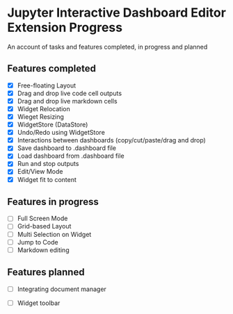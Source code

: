 # Jupyter Interactive Dashboard Editor Extension Progress
An account of tasks and features completed, in progress and planned

## Features completed
- [X] Free-floating Layout
- [X] Drag and drop live code cell outputs
- [X] Drag and drop live markdown cells
- [X] Widget Relocation
- [X] Wieget Resizing
- [X] WidgetStore (DataStore)
- [X] Undo/Redo using WidgetStore
- [X] Interactions between dashboards (copy/cut/paste/drag and drop)
- [X] Save dashboard to .dashboard file
- [X] Load dashboard from .dashboard file
- [X] Run and stop outputs
- [X] Edit/View Mode
- [X] Widget fit to content

## Features in progress
- [ ] Full Screen Mode
- [ ] Grid-based Layout
- [ ] Multi Selection on Widget
- [ ] Jump to Code
- [ ] Markdown editing

## Features planned 
- [ ] Integrating document manager
- [ ] Widget toolbar 


